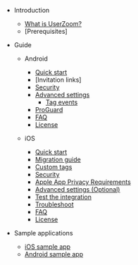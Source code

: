 [TODO: 
	- Confirm the android/one-page-full-doc and the iOS counterpart can be deleted
	- Get rid of the "Migration guide", "Test the integration" and "Troubleshoot" for both Android and iOS
	-
]: #

* Introduction
	* [What is UserZoom?](introduction/what-is-userzoom)
	* [Prerequisites]

* Guide

	* Android
		* [Quick start](android/sdk-android-setup)
		* [Invitation links]
		* [Security](android/sdk-android-security)
		* [Advanced settings](android/sdk-android-advanced-settings)
			* [Tag events](android/sdk-android-custom-tags)
		* [ProGuard](android/sdk-android-proguard)
		* [FAQ](android/sdk-android-faq)
		* [License](android/sdk-android-license)

	* iOS
		* [Quick start](ios/sdk-ios-setup)
		* [Migration guide](ios/sdk-ios-migration)
		* [Custom tags](ios/sdk-ios-custom-tags)
		* [Security](ios/sdk-ios-security)
		* [Apple App Privacy Requirements](ios/sdk-ios-apple-app-privacy)
		* [Advanced settings (Optional)](ios/sdk-ios-advanced-settings)
		* [Test the integration](ios/sdk-ios-integration-test)
		* [Troubleshoot](ios/sdk-ios-troubleshoot)
		* [FAQ](ios/sdk-ios-faq)
		* [License](ios/sdk-ios-license)

* Sample applications
	* [iOS sample app](ios/sample-ios)
	* [Android sample app](android/sample-android)
